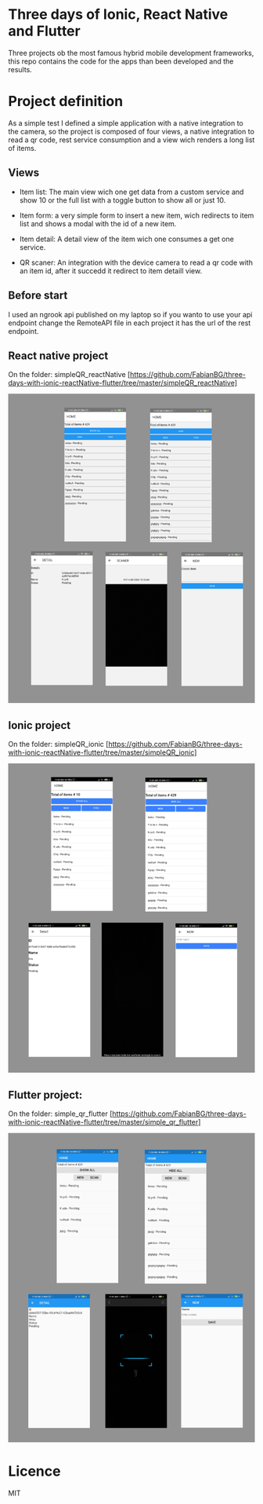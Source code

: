 # Three days of Ionic, React Native and Flutter
Three projects ob the most famous hybrid mobile development frameworks, this repo contains the code for the apps than been developed and the results.

# Project definition

As a simple test I defined a simple application with a native integration to the camera, so the project is composed of four views, a native integration to read a qr code, rest service consumption and a view wich renders a long list of items.

## Views

* Item list: The main view wich one get data from a custom service and show 10 or the full list with a toggle button to show all or just 10.

* Item form: a very simple form to insert a new item, wich redirects to item list and shows a modal with the id of a new item.

* Item detail: A detail view of the item wich one consumes a get one service.

* QR scaner: An integration with the device camera to read a qr code with an item id, after it succedd it redirect to item detaill view.

## Before start

I used an ngrook api published on my laptop so if you wanto to use your api endpoint change the RemoteAPI file in each project it has the url of the rest endpoint.

## React native project
On the folder: 
simpleQR_reactNative [https://github.com/FabianBG/three-days-with-ionic-reactNative-flutter/tree/master/simpleQR_reactNative]

![Alt text of image](https://github.com/FabianBG/three-days-with-ionic-reactNative-flutter/blob/master/docs/reactNative/rn-showcase.png?raw=true)

## Ionic project
On the folder:
simpleQR_ionic [https://github.com/FabianBG/three-days-with-ionic-reactNative-flutter/tree/master/simpleQR_ionic]


![Alt text of image](https://github.com/FabianBG/three-days-with-ionic-reactNative-flutter/blob/master/docs/ionic/io-showcase.png?raw=true)

## Flutter project:
On the folder:
simple_qr_flutter [https://github.com/FabianBG/three-days-with-ionic-reactNative-flutter/tree/master/simple_qr_flutter]

![Alt text of image](https://github.com/FabianBG/three-days-with-ionic-reactNative-flutter/blob/master/docs/flutter/fl-showcase.png?raw=true)


# Licence

MIT


